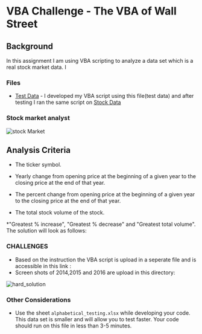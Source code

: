 # VBA Challenge - The VBA of Wall Street

## Background

In this assignment I am using VBA scripting to analyze a data set which is a real stock market data. I


### Files

* [Test Data](Resources/alphabetical_testing.xlsx) - I developed my VBA script using this file(test data) and after testing I ran the same script on [Stock Data](Resources/Multiple_year_stock_data.xlsx)

### Stock market analyst

![stock Market](Images/stockmarket.jpg)

## Analysis Criteria 

  * The ticker symbol.

  * Yearly change from opening price at the beginning of a given year to the closing price at the end of that year.

  * The percent change from opening price at the beginning of a given year to the closing price at the end of that year.

  * The total stock volume of the stock.
  
  *"Greatest % increase", "Greatest % decrease" and "Greatest total volume". The solution will look as follows:



### CHALLENGES

*  Based on the instruction the VBA script is upload in a seperate file and is accessible in this link : 
* Screen shots of 2014,2015 and 2016 are upload in this directory:  

![hard_solution](Images/hard_solution.png)


### Other Considerations

* Use the sheet `alphabetical_testing.xlsx` while developing your code. This data set is smaller and will allow you to test faster. Your code should run on this file in less than 3-5 minutes.



